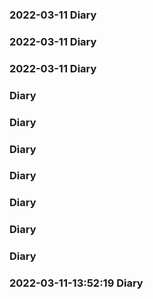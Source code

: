 ### 2022-03-11 Diary
### 2022-03-11 Diary
### 2022-03-11 Diary
###  Diary
###  Diary
###  Diary
###  Diary
###  Diary
###  Diary
###  Diary
### 2022-03-11-13:52:19 Diary
